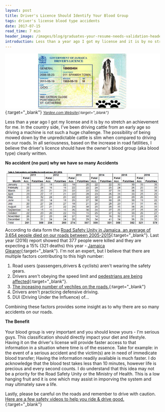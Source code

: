 ```yaml
---
layout: post
title: Driver's Licence Should Identify Your Blood Group
tags: driver's license blood type accidents
date: 2017-07-15
read_time: 7 min
header_image: /images/blog/graduates-your-resume-needs-validation-header.jpg
introduction: Less than a year ago I got my license and it is by no stretch an achievement for me. I've been driving cattle from an early age so driving a machine is not such a huge challenge. The possibility of being mowed down by the un-predictable cattle is slim when compared to driving on our roads. In all seriousness, based on the rate of increase in road accidents, I believe we should have our blood group (aka blood type) clearly visible on our driver's license. Let us discuss how this could help in saving a life in the event of a life-threatening road accident.
---
```


!["Driver's License"](/images/blog/ja-drivers-license.jpg){:target="_blank"}
<small>*[Yardee.com Website][head_image]{:target="_blank"}*</small>


Less than a year ago I got my license and it is by no stretch an achievement for me. In the country side, I've been driving cattle from an early age so driving a machine is not such a huge challenge. The possibility of being mowed down by the unpredictable cattle is slim when compared to driving on our roads. In all seriousness, based on the increase in road fatilities, I believe the driver's licence should have the owner's blood group (aka blood type) clearly written.

**No accident (no pun) why we have so many Accidents**
<br/>
<br/>
!["Road Safety Unity Statistics"](/images/blog/road-accidents-stats.jpg "The Road Safety Unit Stats. on Accidents")
According to data form the [Road Safety Unity in Jamaica, an average of 3,654 people died on our roads between 2005-2015](https://twitter.com/RoadSafetyJA/status/812347864886235136){:target="_blank"}. Last year (2016) report showed that 377 people were killed and they are expecting a 15% (321 deaths) this year - [Jamaica Gleaner](http://jamaica-gleaner.com/article/news/20170104/road-fatalities-decline-2016-safety-unit-projects-further-decrease){:target="_blank"}. I'm not an expert, but I believe that there are multiple factors contributing to this high number:

1. Road users (passengers,drivers & cyclists) aren't wearing the safety gears.
2. Drivers aren't obeying the speed limit and [pedestrians are being affected](https://twitter.com/RoadSafetyJA/status/863428949564674048){:target="_blank"}. 
3. [The inceasing number of vechiles on the roads.](https://twitter.com/RoadSafetyJA/status/874267540507082752){:target="_blank"}
4. Drivers aren't practicing defensive driving.
5. DUI (Driving Under the Influence) of...

Combining these factors provides some insight as to why there are so many accidents on our roads.

**The Benefit**
<br/>
<br/>
Your blood group is very important and you should know yours - I'm serious guys. This classification should directly impact your diet and lifestyle. Having it on the driver's license will provide faster access to that information in a situation where time is of the essence. Take for example: in the event of a serious accident and the victim(s) are in need of immedicate blood transfer; Having the information readily available is much faster. I do acknowledge that the blood test takes less than 10 minutes, however life is precious and every second counts. I do understand that this idea may not be a priority for the Road Safety Unity or the Ministry of Health. This is a low hanging fruit and it is one which may assist in imporving the system and may ultimately save a life.

Lastly, please be careful on the roads and remember to drive with caution. [Here are a few safety videos to help you ride & drive good.](https://www.youtube.com/watch?v=0sny1gj_bsI&index=2&list=PL9lu38d90KtFTO7Thf86J6JsscnNZkljN){:target="_blank"}


[head_image]: http://www.yardee.com/images/schoolyard-pix/DOG_Drivers_Licence-front.jpg

